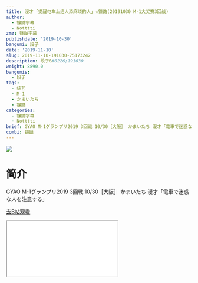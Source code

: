 ```yaml
---
title: 漫才 ｢提醒电车上给人添麻烦的人｣ ★镰鼬(20191030 M-1大奖赛3回战)
author:
  - 镰鼬字幕
  - Notttti
zmz: 镰鼬字幕
publishdate: '2019-10-30'
bangumi: 段子
date: '2019-11-10'
slug: 2019-11-10-191030-75173242
description: 段子&#8226;191030
weight: 8890.0
bangumis:
  - 段子
tags:
  - 综艺
  - M-1
  - かまいたち
  - 镰鼬
categories:
  - 镰鼬字幕
  - Notttti
brief: GYAO M-1グランプリ2019 3回戦 10/30［大阪］ かまいたち 漫才「電車で迷惑な人を注意する」
combi: 镰鼬
---
```

![](https://raw.githubusercontent.com/tcgriffith/owaraisite/master/static/tmpimg/24a7d1655bfd5c517e46b3ca044c57d55d64b55d.jpg.480.jpg)
# 简介  
GYAO
M-1グランプリ2019 3回戦 10/30［大阪］
かまいたち 漫才「電車で迷惑な人を注意する」  

[去B站观看](https://www.bilibili.com/video/av75173242/)
<div class ="resp-container"><iframe class="testiframe" src="//player.bilibili.com/player.html?aid=75173242"", scrolling="no", allowfullscreen="true" > </iframe></div> 
